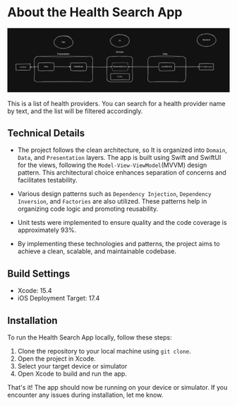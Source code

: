 # About the Health Search App #

![](https://github.com/vpiresc/health-search/blob/main/images/health-providers-high-level-design.png)

This is a list of health providers. You can search for a health provider name by text, and the list will be filtered accordingly.

## Technical Details
- The project follows the clean architecture, so It is organized into `Domain`, `Data`, and `Presentation` layers. The app is built using Swift and SwiftUI for the views, following the `Model-View-ViewModel`(MVVM) design pattern. This architectural choice enhances separation of concerns and facilitates testability. 

- Various design patterns such as `Dependency Injection`, `Dependency Inversion`, and `Factories` are also utilized. These patterns help in organizing code logic and promoting reusability.

- Unit tests were implemented to ensure quality and the code coverage is approximately 93%.

- By implementing these technologies and patterns, the project aims to achieve a clean, scalable, and maintainable codebase.


## Build Settings
- Xcode: 15.4
- iOS Deployment Target: 17.4


## Installation
To run the Health Search App locally, follow these steps:

1. Clone the repository to your local machine using `git clone`.
2. Open the project in Xcode.
3. Select your target device or simulator
4. Open Xcode to build and run the app.

That's it! The app should now be running on your device or simulator. If you encounter any issues during installation, let me know.

